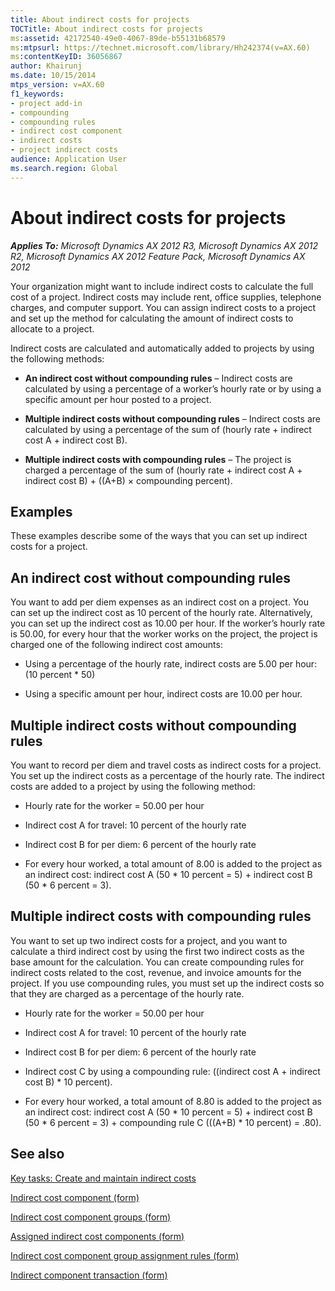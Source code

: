 ```yaml
---
title: About indirect costs for projects
TOCTitle: About indirect costs for projects
ms:assetid: 42172540-49e0-4067-89de-b55131b68579
ms:mtpsurl: https://technet.microsoft.com/library/Hh242374(v=AX.60)
ms:contentKeyID: 36056867
author: Khairunj
ms.date: 10/15/2014
mtps_version: v=AX.60
f1_keywords:
- project add-in
- compounding
- compounding rules
- indirect cost component
- indirect costs
- project indirect costs
audience: Application User
ms.search.region: Global
---
```


# About indirect costs for projects 


_**Applies To:** Microsoft Dynamics AX 2012 R3, Microsoft Dynamics AX 2012 R2, Microsoft Dynamics AX 2012 Feature Pack, Microsoft Dynamics AX 2012_

Your organization might want to include indirect costs to calculate the full cost of a project. Indirect costs may include rent, office supplies, telephone charges, and computer support. You can assign indirect costs to a project and set up the method for calculating the amount of indirect costs to allocate to a project.

Indirect costs are calculated and automatically added to projects by using the following methods:

  - **An indirect cost without compounding rules** – Indirect costs are calculated by using a percentage of a worker’s hourly rate or by using a specific amount per hour posted to a project.

  - **Multiple indirect costs without compounding rules** – Indirect costs are calculated by using a percentage of the sum of (hourly rate + indirect cost A + indirect cost B).

  - **Multiple indirect costs with compounding rules** – The project is charged a percentage of the sum of (hourly rate + indirect cost A + indirect cost B) + ((A+B) × compounding percent).

## Examples

These examples describe some of the ways that you can set up indirect costs for a project.

## An indirect cost without compounding rules

You want to add per diem expenses as an indirect cost on a project. You can set up the indirect cost as 10 percent of the hourly rate. Alternatively, you can set up the indirect cost as 10.00 per hour. If the worker’s hourly rate is 50.00, for every hour that the worker works on the project, the project is charged one of the following indirect cost amounts:

  - Using a percentage of the hourly rate, indirect costs are 5.00 per hour: (10 percent \* 50)

  - Using a specific amount per hour, indirect costs are 10.00 per hour.

## Multiple indirect costs without compounding rules

You want to record per diem and travel costs as indirect costs for a project. You set up the indirect costs as a percentage of the hourly rate. The indirect costs are added to a project by using the following method:

  - Hourly rate for the worker = 50.00 per hour

  - Indirect cost A for travel: 10 percent of the hourly rate

  - Indirect cost B for per diem: 6 percent of the hourly rate

  - For every hour worked, a total amount of 8.00 is added to the project as an indirect cost: indirect cost A (50 \* 10 percent = 5) + indirect cost B (50 \* 6 percent = 3).

## Multiple indirect costs with compounding rules

You want to set up two indirect costs for a project, and you want to calculate a third indirect cost by using the first two indirect costs as the base amount for the calculation. You can create compounding rules for indirect costs related to the cost, revenue, and invoice amounts for the project. If you use compounding rules, you must set up the indirect costs so that they are charged as a percentage of the hourly rate.

  - Hourly rate for the worker = 50.00 per hour

  - Indirect cost A for travel: 10 percent of the hourly rate

  - Indirect cost B for per diem: 6 percent of the hourly rate

  - Indirect cost C by using a compounding rule: ((indirect cost A + indirect cost B) \* 10 percent).

  - For every hour worked, a total amount of 8.80 is added to the project as an indirect cost: indirect cost A (50 \* 10 percent = 5) + indirect cost B (50 \* 6 percent = 3) + compounding rule C (((A+B) \* 10 percent) = .80).

## See also

[Key tasks: Create and maintain indirect costs](key-tasks-create-and-maintain-indirect-costs.md)

[Indirect cost component (form)](https://technet.microsoft.com/library/hh208810\(v=ax.60\))

[Indirect cost component groups (form)](https://technet.microsoft.com/library/hh209621\(v=ax.60\))

[Assigned indirect cost components (form)](https://technet.microsoft.com/library/hh209589\(v=ax.60\))

[Indirect cost component group assignment rules (form)](https://technet.microsoft.com/library/hh227451\(v=ax.60\))

[Indirect component transaction (form)](https://technet.microsoft.com/library/hh209467\(v=ax.60\))

  



